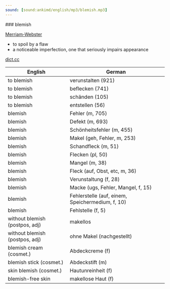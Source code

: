 ```yaml
---
sound: [sound:ankimd/english/mp3/blemish.mp3]
---
```


\### blemish

[Merriam-Webster](https://www.merriam-webster.com/dictionary/blemish)

- to spoil by a flaw
- a noticeable imperfection, one that seriously impairs appearance

[dict.cc](https://www.dict.cc/blemish)

| English        | German       |
| -------------- | ------------ |
| to blemish | verunstalten (921) |
| to blemish | beflecken (741) |
| to blemish | schänden (105) |
| to blemish | entstellen (56) |
| blemish | Fehler (m, 705) |
| blemish | Defekt (m, 693) |
| blemish | Schönheitsfehler (m, 455) |
| blemish | Makel (geh, Fehler, m, 253) |
| blemish | Schandfleck (m, 51) |
| blemish | Flecken (pl, 50) |
| blemish | Mangel (m, 38) |
| blemish | Fleck (auf, Obst, etc, m, 36) |
| blemish | Verunstaltung (f, 28) |
| blemish | Macke (ugs, Fehler, Mangel, f, 15) |
| blemish | Fehlerstelle (auf, einem, Speichermedium, f, 10) |
| blemish | Fehlstelle (f, 5) |
| without blemish (postpos, adj) | makellos |
| without blemish (postpos, adj) | ohne Makel (nachgestellt) |
| blemish cream (cosmet.) | Abdeckcreme (f) |
| blemish stick (cosmet.) | Abdeckstift (m) |
| skin blemish (cosmet.) | Hautunreinheit (f) |
| blemish-free skin | makellose Haut (f) |
